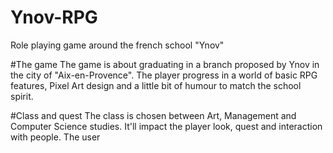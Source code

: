# Ynov-RPG
Role playing game around the french school "Ynov"

#The game
The game is about graduating in a branch proposed by Ynov in the city of "Aix-en-Provence".
The player progress in a world of basic RPG features, Pixel Art design and a little bit of humour to match the school spirit.

#Class and quest
The class is chosen between Art, Management and Computer Science studies.
It'll impact the player look, quest and interaction with people.
The user 
